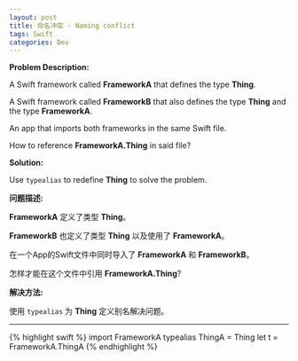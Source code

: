 ```yaml
---
layout: post
title: 命名冲突 · Naming conflict
tags: Swift
categories: Dev
---
```


**Problem Description:**

A Swift framework called **FrameworkA** that defines the type **Thing**.

A Swift framework called **FrameworkB** that also defines the type **Thing** and the type **FrameworkA**.

An app that imports both frameworks in the same Swift file.

How to reference **FrameworkA.Thing** in said file?

**Solution:**

Use `typealias` to redefine **Thing** to solve the problem.

**问题描述:**

**FrameworkA** 定义了类型 **Thing**。

**FrameworkB** 也定义了类型 **Thing** 以及使用了 **FrameworkA**。

在一个App的Swift文件中同时导入了 **FrameworkA** 和 **FrameworkB**。

怎样才能在这个文件中引用 **FrameworkA.Thing**?

**解决方法:**

使用 `typealias` 为 **Thing** 定义别名解决问题。

---

{% highlight swift %}
import FrameworkA
typealias ThingA = Thing
let t = FrameworkA.ThingA
{% endhighlight %}
